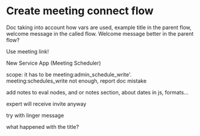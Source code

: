 # Create meeting connect flow

Doc taking into account how vars are used, example title in the parent flow, welcome message in the called flow. Welcome message better in the parent flow?

Use meeting link!



New Service App (Meeting Scheduler)

  scope: it has to be meeting:admin_schedule_write'. meeting:schedules_write not enough, report doc mistake


add notes to eval nodes, and or notes section, about dates in js, formats...


expert will receive invite anyway


try with linger message

what happened with the title?



